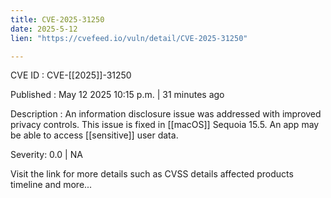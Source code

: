 ```yaml
---
title: CVE-2025-31250
date: 2025-5-12
lien: "https://cvefeed.io/vuln/detail/CVE-2025-31250"

---
```


CVE ID : CVE-[[2025]]-31250

Published :  May 12
2025
10:15 p.m. | 31 minutes ago

Description : An information disclosure issue was addressed with improved privacy controls. This issue is fixed in [[macOS]] Sequoia 15.5. An app may be able to access [[sensitive]] user data.

Severity: 0.0 | NA

Visit the link for more details
such as CVSS details
affected products
timeline
and more...
